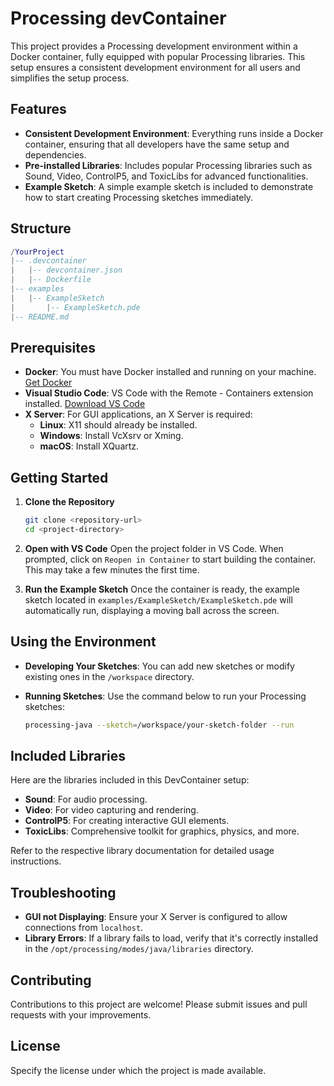 # Processing devContainer

This project provides a Processing development environment within a Docker container, fully equipped with popular Processing libraries. This setup ensures a consistent development environment for all users and simplifies the setup process.

## Features

- **Consistent Development Environment**: Everything runs inside a Docker container, ensuring that all developers have the same setup and dependencies.
- **Pre-installed Libraries**: Includes popular Processing libraries such as Sound, Video, ControlP5, and ToxicLibs for advanced functionalities.
- **Example Sketch**: A simple example sketch is included to demonstrate how to start creating Processing sketches immediately.

## Structure

``` lua
/YourProject
|-- .devcontainer
|   |-- devcontainer.json
|   |-- Dockerfile
|-- examples
|   |-- ExampleSketch
|       |-- ExampleSketch.pde
|-- README.md
```

## Prerequisites

- **Docker**: You must have Docker installed and running on your machine. [Get Docker](https://www.docker.com/get-started)
- **Visual Studio Code**: VS Code with the Remote - Containers extension installed. [Download VS Code](https://code.visualstudio.com/Download)
- **X Server**: For GUI applications, an X Server is required:
  - **Linux**: X11 should already be installed.
  - **Windows**: Install VcXsrv or Xming.
  - **macOS**: Install XQuartz.

## Getting Started

1. **Clone the Repository**

   ```bash
   git clone <repository-url>
   cd <project-directory>
   ```

2. **Open with VS Code**
   Open the project folder in VS Code. When prompted, click on `Reopen in Container` to start building the container. This may take a few minutes the first time.

3. **Run the Example Sketch**
   Once the container is ready, the example sketch located in `examples/ExampleSketch/ExampleSketch.pde` will automatically run, displaying a moving ball across the screen.

## Using the Environment

- **Developing Your Sketches**: You can add new sketches or modify existing ones in the `/workspace` directory.
- **Running Sketches**: Use the command below to run your Processing sketches:

  ```bash
  processing-java --sketch=/workspace/your-sketch-folder --run
  ```

## Included Libraries

Here are the libraries included in this DevContainer setup:

- **Sound**: For audio processing.
- **Video**: For video capturing and rendering.
- **ControlP5**: For creating interactive GUI elements.
- **ToxicLibs**: Comprehensive toolkit for graphics, physics, and more.

Refer to the respective library documentation for detailed usage instructions.

## Troubleshooting

- **GUI not Displaying**: Ensure your X Server is configured to allow connections from `localhost`.
- **Library Errors**: If a library fails to load, verify that it's correctly installed in the `/opt/processing/modes/java/libraries` directory.

## Contributing

Contributions to this project are welcome! Please submit issues and pull requests with your improvements.

## License

Specify the license under which the project is made available.
